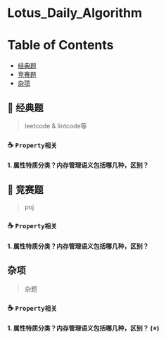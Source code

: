 Lotus_Daily_Algorithm
===

# Table of Contents

- [经典题](#经典题)
- [竞赛题](#竞赛题)
- [杂项](#杂项) 

## :snail: 经典题
> leetcode & lintcode等

### :coffee:  `Property相关`

#### 1. 属性特质分类？内存管理语义包括哪几种，区别？

## :snail: 竞赛题
> poj

###  :coffee: `Property相关`

#### 1. 属性特质分类？内存管理语义包括哪几种，区别？ 

## 杂项

> 杂题

###  :coffee: `Property相关`

#### 1. 属性特质分类？内存管理语义包括哪几种，区别？ (:star:)


